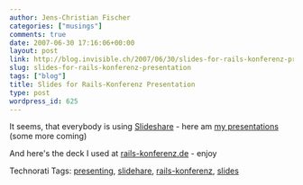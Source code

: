 ```yaml
---
author: Jens-Christian Fischer
categories: ["musings"]
comments: true
date: 2007-06-30 17:16:06+00:00
layout: post
link: http://blog.invisible.ch/2007/06/30/slides-for-rails-konferenz-presentation/
slug: slides-for-rails-konferenz-presentation
tags: ["blog"]
title: Slides for Rails-Konferenz Presentation
type: post
wordpress_id: 625
---
```


It seems, that everybody is using [Slideshare][1] - here am [my presentations][2] (some more coming)

And here's the deck I used at [rails-konferenz.de][3] - enjoy




[1]: http://www.slideshare.com
[2]: http://www.slideshare.net/jcfischer
[3]: http://www.rails-konferenz.de


Technorati Tags: [presenting](http://www.technorati.com/tag/presenting), [slidehare](http://www.technorati.com/tag/slidehare), [rails-konferenz](http://www.technorati.com/tag/rails-konferenz), [slides](http://www.technorati.com/tag/slides)
